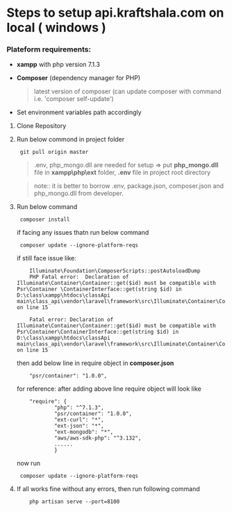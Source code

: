 # Steps to setup api.kraftshala.com on local ( windows )

### Plateform requirements:

- **xampp** with php version 7.1.3
- **Composer** (dependency manager for PHP)
    >  latest version of composer (can update composer with command i.e. 'composer self-update')

- Set environment variables path accordingly



1. Clone Repository

2. Run below commond in project folder

    ```
     git pull origin master
    ```
    > .env, php_mongo.dll are needed for setup => put **php_mongo.dll** file in **xampp\php\ext** folder, **.env** file in project root directory 

    >  note:: it is better to borrow .env, package.json, composer.json and php_mongo.dll from developer.


3. Run below command

    ```
     composer install
    ```
    if facing any issues thatn run below command

    ```
     composer update --ignore-platform-reqs
    ```

    if still face issue like: 

    ```
        Illuminate\Foundation\ComposerScripts::postAutoloadDump
        PHP Fatal error:  Declaration of Illuminate\Container\Container::get($id) must be compatible with Psr\Container	\ContainerInterface::get(string $id) in D:\class\xampp\htdocs\classApi main\class_api\vendor\laravel\framework\src\Illuminate\Container\Container.php on line 15

        Fatal error: Declaration of Illuminate\Container\Container::get($id) must be compatible with Psr\Container\ContainerInterface::get(string $id) in D:\class\xampp\htdocs\classApi main\class_api\vendor\laravel\framework\src\Illuminate\Container\Container.php on line 15
    ```

    then add below line in require object in  **composer.json**

    ```
        "psr/container": "1.0.0",
    ```

    for reference: after adding above line require object will look like

    ```
        "require": {
        		"php": "^7.1.3",
                "psr/container": "1.0.0",
                "ext-curl": "*",
                "ext-json": "*",
                "ext-mongodb": "*",
                "aws/aws-sdk-php": "^3.132",
                ......
                }
    ```

    now run

    ```
     composer update --ignore-platform-reqs
    ```

4. If all works fine without any errors, then run following command 

    ```
        php artisan serve --port=8100
    ```



